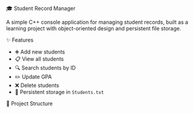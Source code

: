 🎓 Student Record Manager

A simple C++ console application for managing student records, built as a learning project with object-oriented design and persistent file storage.  

 ✨ Features
- ➕ Add new students  
- 📋 View all students  
- 🔍 Search students by ID  
- ✏️ Update GPA  
- ❌ Delete students  
- 💾 Persistent storage in `Students.txt`  

 📂 Project Structure

